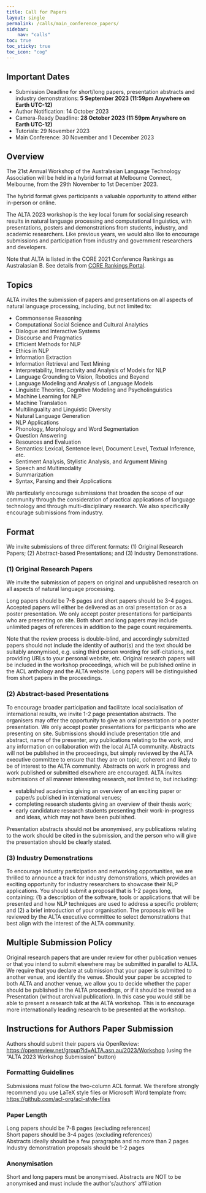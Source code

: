 ```yaml
---
title: Call for Papers
layout: single
permalink: /calls/main_conference_papers/
sidebar: 
    nav: "calls"
toc: true
toc_sticky: true
toc_icon: "cog"
---
```

## Important Dates
- Submission Deadline for short/long papers, presentation abstracts and industry demonstrations: **5 September 2023 (11:59pm Anywhere on Earth UTC-12)**
- Author Notification: 14 October 2023
- Camera-Ready Deadline: **28 October 2023 (11:59pm Anywhere on Earth UTC-12)**
- Tutorials: 29 November 2023
- Main Conference: 30 November and 1 December 2023


## Overview
The 21st Annual Workshop of the Australasian Language Technology Association will be held in a hybrid format at Melbourne Connect, Melbourne, from the 29th November to 1st December 2023.

The hybrid format gives participants a valuable opportunity to attend either in-person or online.

The ALTA 2023 workshop is the key local forum for socialising research results in natural language processing and computational linguistics, with presentations, posters and demonstrations from students, industry, and academic researchers. Like previous years, we would also like to encourage submissions and participation from industry and government researchers and developers.

Note that ALTA is listed in the CORE 2021 Conference Rankings as Australasian B. See details from [CORE Rankings Portal](https://www.core.edu.au/conference-portal)<base target="_blank">.


## Topics

ALTA invites the submission of papers and presentations on all aspects of natural language processing, including, but not limited to:

- Commonsense Reasoning
- Computational Social Science and Cultural Analytics
-	Dialogue and Interactive Systems
-	Discourse and Pragmatics
-	Efficient Methods for NLP
-	Ethics in NLP
-	Information Extraction
-	Information Retrieval and Text Mining
-	Interpretability, Interactivity and Analysis of Models for NLP
-	Language Grounding to Vision, Robotics and Beyond
-	Language Modeling and Analysis of Language Models
-	Linguistic Theories, Cognitive Modeling and Psycholinguistics
-	Machine Learning for NLP
-	Machine Translation
-	Multilinguality and Linguistic Diversity
-	Natural Language Generation
-	NLP Applications
-	Phonology, Morphology and Word Segmentation
-	Question Answering
-	Resources and Evaluation
-	Semantics: Lexical, Sentence level, Document Level, Textual Inference, etc.
-	Sentiment Analysis, Stylistic Analysis, and Argument Mining
-	Speech and Multimodality
-	Summarization
-	Syntax, Parsing and their Applications

We particularly encourage submissions that broaden the scope of our community through the consideration of practical applications of language technology and through multi-disciplinary research. We also specifically encourage submissions from industry.

## Format

We invite submissions of three different formats: (1) Original Research Papers; (2) Abstract-based Presentations; and (3) Industry Demonstrations.

### (1)	Original Research Papers
We invite the submission of papers on original and unpublished research on all aspects of natural language processing.

Long papers should be 7-8 pages and short papers should be 3-4 pages. Accepted papers will either be delivered as an oral presentation or as a poster presentation. We only accept poster presentations for participants who are presenting on site. Both short and long papers may include unlimited pages of references in addition to the page count requirements.

Note that the review process is double-blind, and accordingly submitted papers should not include the identity of author(s) and the text should be suitably anonymised, e.g. using third person wording for self-citations, not providing URLs to your personal website, etc. Original research papers will be included in the workshop proceedings, which will be published online in the ACL anthology and the ALTA website. Long papers will be distinguished from short papers in the proceedings.

### (2)	Abstract-based Presentations
 
To encourage broader participation and facilitate local socialisation of international results, we invite 1-2 page presentation abstracts. The organisers may offer the opportunity to give an oral presentation or a poster presentation. We only accept poster presentations for participants who are presenting on site. Submissions should include presentation title and abstract, name of the presenter, any publications relating to the work, and any information on collaboration with the local ALTA community. Abstracts will not be published in the proceedings, but simply reviewed by the ALTA executive committee to ensure that they are on topic, coherent and likely to be of interest to the ALTA community. Abstracts on work in progress and work published or submitted elsewhere are encouraged. ALTA invites submissions of all manner interesting research, not limited to, but including:

-	established academics giving an overview of an exciting paper or paper/s published in international venues;
-	completing research students giving an overview of their thesis work;
-	early candidature research students presenting their work-in-progress and ideas, which may not have been published.

Presentation abstracts should not be anonymised, any publications relating to the work should be cited in the submission, and the person who will give the presentation should be clearly stated.

### (3)	Industry Demonstrations

To encourage industry participation and networking opportunities, we are thrilled to announce a track for industry demonstrations, which provides an exciting opportunity for industry researchers to showcase their NLP applications. You should submit a proposal that is 1-2 pages long, containing: (1) a description of the software, tools or applications that will be presented and how NLP techniques are used to address a specific problem; and (2) a brief introduction of your organisation. The proposals will be reviewed by the ALTA executive committee to select demonstrations that best align with the interest of the ALTA community.

## Multiple Submission Policy

Original research papers that are under review for other publication venues or that you intend to submit elsewhere may be submitted in parallel to ALTA. We require that you declare at submission that your paper is submitted to another venue, and identify the venue. Should your paper be accepted to both ALTA and another venue, we allow you to decide whether the paper should be published in the ALTA proceedings, or if it should be treated as a Presentation (without archival publication). In this case you would still be able to present a research talk at the ALTA workshop. This is to encourage more internationally leading research to be presented at the workshop.

## Instructions for Authors Paper Submission
 
Authors should submit their papers via OpenReview: <https://openreview.net/group?id=ALTA.asn.au/2023/Workshop><base target="_blank"> (using the “ALTA 2023 Workshop Submission” button)

### Formatting Guidelines
Submissions must follow the two-column ACL format. We therefore strongly recommend you use LaTeX style files or Microsoft Word template from: <https://github.com/acl-org/acl-style-files><base target="_blank">

### Paper Length
Long papers should be 7-8 pages (excluding references) \
Short papers should be 3-4 pages (excluding references) \
Abstracts ideally should be a few paragraphs and no more than 2 pages Industry demonstration proposals should be 1-2 pages

### Anonymisation
Short and long papers must be anonymised.
Abstracts are NOT to be anonymised and must include the author's/authors' affiliation